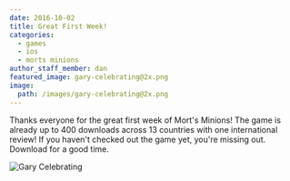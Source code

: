 ```yaml
---
date: 2016-10-02
title: Great First Week!
categories:
  - games
  - ios
  - morts minions
author_staff_member: dan
featured_image: gary-celebrating@2x.png
image:
  path: /images/gary-celebrating@2x.png
---
```


<div class="row">
<div class="col-md-6">

Thanks everyone for the great first week of Mort's Minions! The game is already up to 400 downloads across 13 countries with one international review! If you haven't checked out the game yet, you're missing out. Download for a good time.

</div>
<div class="col-md-6">

<img class="center-block boxed-image" src="{{ site.baseurl }}/images/gary-celebrating@2x.png" alt="Gary Celebrating"/>

</div>
</div>